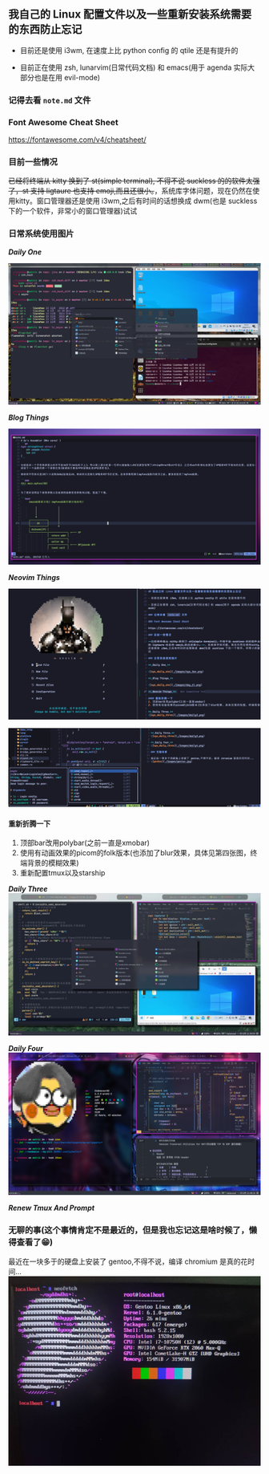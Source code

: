 ## 我自己的 Linux 配置文件以及一些重新安装系统需要的东西防止忘记

- 目前还是使用 i3wm, 在速度上比 python config 的 qtile 还是有提升的

- 目前正在使用 zsh, lunarvim(日常代码文档) 和 emacs(用于 agenda 实际大部分也是在用 evil-mode)

### 记得去看 `note.md` 文件

### Font Awesome Cheat Sheet

https://fontawesome.com/v4/cheatsheet/

### 目前一些情况

~~已经将终端从 kitty 换到了 st(simple terminal), 不得不说 suckless 的的软件太强了，st 支持 ligtaure 也支持 emoji,而且还很小。~~，系统库字体问题，现在仍然在使用kitty。窗口管理器还是使用 i3wm,之后有时间的话想换成 dwm(也是 suckless 下的一个软件，非常小的窗口管理器)试试

### 日常系统使用图片

**_Daily One_**

![sys_daily_one](./images/sys_two.png)

**_Blog Things_**

![sys_daily_one](./images/day_fi.png)

**_Neovim Things_**

![sys_vim](./images/sys_editor.png)

![sys_vim](./images/dy.png)

#### 重新折腾一下
1. 顶部bar改用polybar(之前一直是xmobar)
2. 使用有动画效果的picom的folk版本(也添加了blur效果，具体见第四张图，终端背景的模糊效果)
3. 重新配置tmux以及starship

**_Daily Three_**
![sys_daily_three](./images/daily3.png)

**_Daily Four_**
![sys_daily_three](./images/daily4.png)

**_Renew Tmux And Prompt_**

### 无聊的事(这个事情肯定不是最近的，但是我也忘记这是啥时候了，懒得查看了😁)

最近在一块多于的硬盘上安装了 gentoo,不得不说，编译 chromium 是真的花时间...
![gentoo](./images/gentoo.jpg)
